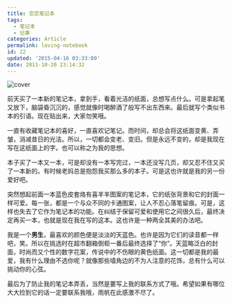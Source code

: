```yaml
---
title: 恋恋笔记本
tags:
  - 笔记本
  - 记事
categories: Article
permalink: loving-notebook
id: 22
updated: '2015-04-16 03:33:09'
date: 2011-10-20 23:14:32
---
```


![cover](https://cat.yufan.me/cats/054334Khs.jpg)

前天买了一本新的笔记本，拿到手，看着光洁的纸面，总想写点什么。可是拿起笔又放下，脑袋昏沉沉的，感觉就像时喝醉酒了般写不出东西来。最后就写个类似书本的引语。现在贴出来，大家勿笑哦。

一直有收藏笔记本的喜好，一直喜欢记笔记。而时间，却总会将这纸面变黄、弄皱，消减昔日的光洁。所以，一切都会变老、变旧。<!--more-->但是永远不变的，却是我现在写在这纸面上的字。也可以称之为我的思想。

本子买了一本又一本，可是却没有一本写完过，一本还没写几页，却又忍不住又买了一本新的。有时候老妈总是抱怨我买那么多的本子。可是这也许就是我的另一份爱好吧。

突然想起前面一本蓝色皮套烙有喜羊羊图案的笔记本，它的纸张背景和它的封面一样可爱。每一张，都是一个与众不同的卡通图案，让人不忍心落笔留痕。可是，这样也失去了它作为笔记本的功能。在纠结于保留可爱和使用它之间很久后，最终决定再买一本，也就是现在我在写的这本。这也许是一种两全其美的办法吧。

我是一个<strong>男生</strong>，最喜欢的颜色便是淡淡的天蓝色。也许是因为它们的读音都一样吧，笑。所以在挑选时在超市翻箱倒柜一番后最终选择了“你”。天蓝略泛白的封面，时尚而又个性的数字花案，传说中的不伤眼的黄色纸面。这一切都是我的最爱，我有什么理由不选你呢？就像那些墙角边的不为人注意的花饰，总有什么可以挑动你的心弦。

最后为了防止我的笔记本弄丢，当然是要写上我的联系方式了哦。希望如果有哪位大大捡到它的话一定要联系我哦，雨帆在此感激不尽了。

